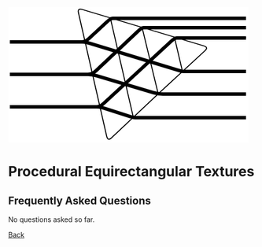 ﻿<img class="logo" src="../assets/logo/logo.png">

# Procedural Equirectangular Textures


## Frequently Asked Questions
	
	
No questions asked so far.


<div class="footnote">
	<a href="#" onclick="window.history.back(); return false;">Back</a>
</div>
